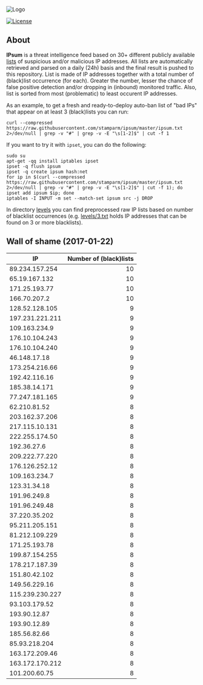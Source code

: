 ![Logo](logo.png)

[![License](https://img.shields.io/badge/license-Public_domain-red.svg)](https://wiki.creativecommons.org/wiki/Public_domain)

About
----

**IPsum** is a threat intelligence feed based on 30+ different publicly available [lists](https://github.com/stamparm/maltrail) of suspicious and/or malicious IP addresses. All lists are automatically retrieved and parsed on a daily (24h) basis and the final result is pushed to this repository. List is made of IP addresses together with a total number of (black)list occurrence (for each). Greater the number, lesser the chance of false positive detection and/or dropping in (inbound) monitored traffic. Also, list is sorted from most (problematic) to least occurent IP addresses.

As an example, to get a fresh and ready-to-deploy auto-ban list of "bad IPs" that appear on at least 3 (black)lists you can run:

```
curl --compressed https://raw.githubusercontent.com/stamparm/ipsum/master/ipsum.txt 2>/dev/null | grep -v "#" | grep -v -E "\s[1-2]$" | cut -f 1
```

If you want to try it with `ipset`, you can do the following:

```
sudo su
apt-get -qq install iptables ipset
ipset -q flush ipsum
ipset -q create ipsum hash:net
for ip in $(curl --compressed https://raw.githubusercontent.com/stamparm/ipsum/master/ipsum.txt 2>/dev/null | grep -v "#" | grep -v -E "\s[1-2]$" | cut -f 1); do ipset add ipsum $ip; done
iptables -I INPUT -m set --match-set ipsum src -j DROP
```

In directory [levels](levels) you can find preprocessed raw IP lists based on number of blacklist occurrences (e.g. [levels/3.txt](levels/3.txt) holds IP addresses that can be found on 3 or more blacklists).

Wall of shame (2017-01-22)
----

|IP|Number of (black)lists|
|---|--:|
89.234.157.254|10
65.19.167.132|10
171.25.193.77|10
166.70.207.2|10
128.52.128.105|9
197.231.221.211|9
109.163.234.9|9
176.10.104.243|9
176.10.104.240|9
46.148.17.18|9
173.254.216.66|9
192.42.116.16|9
185.38.14.171|9
77.247.181.165|9
62.210.81.52|8
203.162.37.206|8
217.115.10.131|8
222.255.174.50|8
192.36.27.6|8
209.222.77.220|8
176.126.252.12|8
109.163.234.7|8
123.31.34.18|8
191.96.249.8|8
191.96.249.48|8
37.220.35.202|8
95.211.205.151|8
81.212.109.229|8
171.25.193.78|8
199.87.154.255|8
178.217.187.39|8
151.80.42.102|8
149.56.229.16|8
115.239.230.227|8
93.103.179.52|8
193.90.12.87|8
193.90.12.89|8
185.56.82.66|8
85.93.218.204|8
163.172.209.46|8
163.172.170.212|8
101.200.60.75|8
